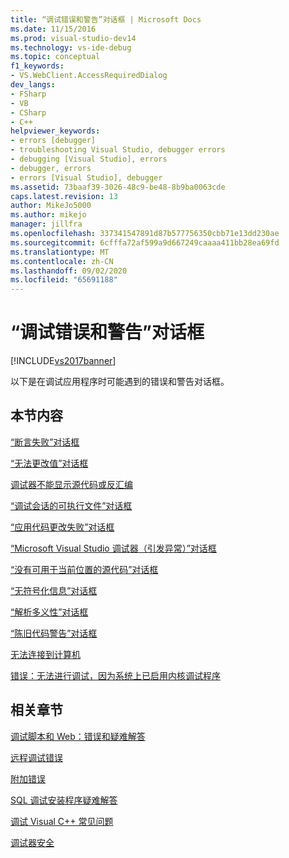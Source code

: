 ```yaml
---
title: “调试错误和警告”对话框 | Microsoft Docs
ms.date: 11/15/2016
ms.prod: visual-studio-dev14
ms.technology: vs-ide-debug
ms.topic: conceptual
f1_keywords:
- VS.WebClient.AccessRequiredDialog
dev_langs:
- FSharp
- VB
- CSharp
- C++
helpviewer_keywords:
- errors [debugger]
- troubleshooting Visual Studio, debugger errors
- debugging [Visual Studio], errors
- debugger, errors
- errors [Visual Studio], debugger
ms.assetid: 73baaf39-3026-48c9-be48-8b9ba0063cde
caps.latest.revision: 13
author: MikeJo5000
ms.author: mikejo
manager: jillfra
ms.openlocfilehash: 337341547891d87b577756350cbb71e13dd230ae
ms.sourcegitcommit: 6cfffa72af599a9d667249caaaa411bb28ea69fd
ms.translationtype: MT
ms.contentlocale: zh-CN
ms.lasthandoff: 09/02/2020
ms.locfileid: "65691188"
---
```

# <a name="debugging-errors-and-warning-dialog-boxes"></a>“调试错误和警告”对话框
[!INCLUDE[vs2017banner](../includes/vs2017banner.md)]

以下是在调试应用程序时可能遇到的错误和警告对话框。  
  
## <a name="in-this-section"></a>本节内容  
 [“断言失败”对话框](../debugger/assertion-failed-dialog-box.md)  
  
 [“无法更改值”对话框](../debugger/cannot-change-value-dialog-box.md)  
  
 [调试器不能显示源代码或反汇编](../debugger/debugger-cannot-display-source-code-or-disassembly.md)  
  
 [“调试会话的可执行文件”对话框](../debugger/executable-for-debugging-session-dialog-box.md)  
  
 [“应用代码更改失败”对话框](../debugger/edit-and-continue-dialog-box-cpp.md)  
  
 [“Microsoft Visual Studio 调试器（引发异常）”对话框](../debugger/microsoft-visual-studio-debugger-exception-thrown-dialog-box.md)  
  
 [“没有可用于当前位置的源代码”对话框](../debugger/no-source-available.md)  
  
 [“无符号化信息”对话框](https://msdn.microsoft.com/18de4888-9cca-4059-a165-48b135fee4c9)  
  
 [“解析多义性”对话框](../debugger/resolve-ambiguity-dialog-box.md)  
  
 [“陈旧代码警告”对话框](../debugger/stale-code-warning-dialog-box.md)  
  
 [无法连接到计算机](../debugger/error-unable-to-connect-to-the-machine-name-the-machine-cannot-be-found-on-the-network.md)  
  
 [错误：无法进行调试，因为系统上已启用内核调试程序](../debugger/error-debugging-isn-t-possible-because-a-kernel-debugger-is-enabled-on-the-system.md)  
  
## <a name="related-sections"></a>相关章节  
 [调试脚本和 Web：错误和疑难解答](../debugger/debugging-web-applications-errors-and-troubleshooting.md)  
  
 [远程调试错误](../debugger/remote-debugging-errors-and-troubleshooting.md)  
  
 [附加错误](https://msdn.microsoft.com/2820d904-a068-4fcb-bbfb-bbbe5195d6ae)  
  
 [SQL 调试安装程序疑难解答](https://msdn.microsoft.com/b3ec8303-4c0d-449c-8d19-4932c1d820a7)  
  
 [调试 Visual C++ 常见问题](../debugger/debugging-native-code-faqs.md)  
  
 [调试器安全](../debugger/debugger-security.md)
